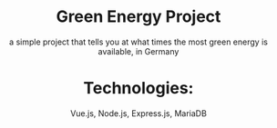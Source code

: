 <div align=center>
    <h1>Green Energy Project</h1>
    <p>a simple project that tells you at what times the most green energy is available, in Germany</p>
</div>

<div align=center>
    <h1>Technologies:</h1>
    <p>Vue.js, Node.js, Express.js, MariaDB</p>
</div>
